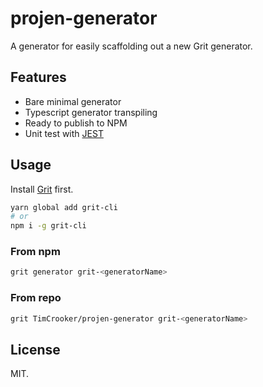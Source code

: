 # projen-generator

A generator for easily scaffolding out a new Grit generator.

## Features

- Bare minimal generator
- Typescript generator transpiling
- Ready to publish to NPM
- Unit test with [JEST](https://jestjs.io)

## Usage

Install [Grit](https://github.com/TimCrooker/Grit) first.

```bash
yarn global add grit-cli
# or
npm i -g grit-cli
```

### From npm

```bash
grit generator grit-<generatorName>
```

### From repo

```bash
grit TimCrooker/projen-generator grit-<generatorName>
```

## License

MIT.
